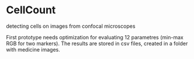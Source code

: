 # CellCount
detecting cells on images from confocal microscopes

First prototype needs optimization for evaluating 12 parametres (min-max RGB for two markers).
The results are stored in csv files, created in a folder with medicine images.
